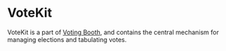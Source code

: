 # VoteKit

VoteKit is a part of [Voting Booth](https://github.com/Unicus-International/voting-booth), and contains the central mechanism for managing elections and tabulating votes.
